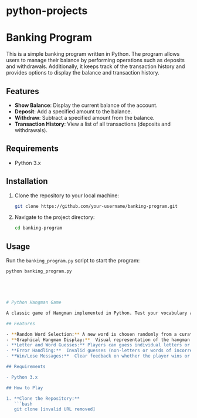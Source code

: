 # python-projects
# Banking Program

This is a simple banking program written in Python. The program allows users to manage their balance by performing operations such as deposits and withdrawals. Additionally, it keeps track of the transaction history and provides options to display the balance and transaction history.

## Features

- **Show Balance**: Display the current balance of the account.
- **Deposit**: Add a specified amount to the balance.
- **Withdraw**: Subtract a specified amount from the balance.
- **Transaction History**: View a list of all transactions (deposits and withdrawals).

## Requirements

- Python 3.x

## Installation

1. Clone the repository to your local machine:

    ```sh
    git clone https://github.com/your-username/banking-program.git
    ```

2. Navigate to the project directory:

    ```sh
    cd banking-program
    ```

## Usage

Run the `banking_program.py` script to start the program:

```sh
python banking_program.py





# Python Hangman Game

A classic game of Hangman implemented in Python. Test your vocabulary and deduction skills as you try to guess the hidden word before the stick figure is complete!

## Features

- **Random Word Selection:** A new word is chosen randomly from a curated list for each game.
- **Graphical Hangman Display:**  Visual representation of the hangman's progress using ASCII art.
- **Letter and Word Guesses:** Players can guess individual letters or the entire word.
- **Error Handling:**  Invalid guesses (non-letters or words of incorrect length) are handled gracefully.
- **Win/Lose Messages:**  Clear feedback on whether the player wins or loses, revealing the hidden word if they lose.

## Requirements

- Python 3.x

## How to Play

1. **Clone the Repository:**
   ```bash
   git clone [invalid URL removed]
